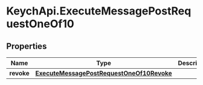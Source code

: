 # KeychApi.ExecuteMessagePostRequestOneOf10

## Properties

Name | Type | Description | Notes
------------ | ------------- | ------------- | -------------
**revoke** | [**ExecuteMessagePostRequestOneOf10Revoke**](ExecuteMessagePostRequestOneOf10Revoke.md) |  | 


